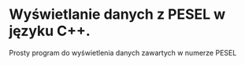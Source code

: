 # Wyświetlanie danych z PESEL w języku C++.
Prosty program do wyświetlenia danych zawartych w numerze PESEL
